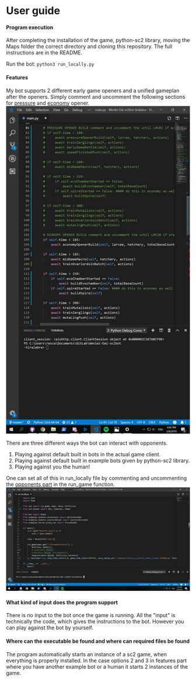 # User guide

#### Program execution

After completing the installation of the game, python-sc2 library, moving the Maps folder the correct directory and cloning this repository. The full instructions are in the README.

Run the bot: `python3 run_locally.py`

#### Features

My bot supports 2 different early game openers and a unified gameplan after the openers. Simply comment and uncomment the following sections for [pressure](https://github.com/rescawen/Wenlei-Dai-sc2bot-tiralabra/blob/master/bot/main.pyL#82) and [economy](https://github.com/rescawen/Wenlei-Dai-sc2bot-tiralabra/blob/master/bot/main.pyL#104) opener. 
![screenshot of the above](https://github.com/rescawen/Wenlei-Dai-sc2bot-tiralabra/blob/master/Dokumentaatio/Screenshots/Screenshot%20(30).png)

There are three different ways the bot can interact with opponents. 

1. Playing against default built in bots in the actual game client.
2. Playing against default built in example bots given by python-sc2 library.
3. Playing against you the human!

One can set all of this in run_locally file by commenting and uncommenting the [opponents part](https://github.com/rescawen/Wenlei-Dai-sc2bot-tiralabra/blob/master/run_locally.pyL#22) in the run_game function. 
![screen of the above](https://github.com/rescawen/Wenlei-Dai-sc2bot-tiralabra/blob/master/Dokumentaatio/Screenshots/Screenshot%20(29).png)

#### What kind of input does the program support

There is no input to the bot once the game is running. All the "input" is technically the code, which gives the instructions to the bot. However you can play against the bot by yourself. 

#### Where can the executable be found and where can required files be found

The program automatically starts an instance of a sc2 game, when everything is properly installed. In the case options 2 and 3 in features part where you have another example bot or a human it starts 2 instances of the game.

